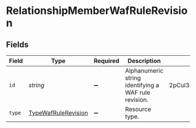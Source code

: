 # RelationshipMemberWafRuleRevision


## Fields

| Field                                                             | Type                                                              | Required                                                          | Description                                                       | Example                                                           |
| ----------------------------------------------------------------- | ----------------------------------------------------------------- | ----------------------------------------------------------------- | ----------------------------------------------------------------- | ----------------------------------------------------------------- |
| `id`                                                              | *string*                                                          | :heavy_minus_sign:                                                | Alphanumeric string identifying a WAF rule revision.              | 2pCul3iT8ieecSOYfFNDON                                            |
| `type`                                                            | [TypeWafRuleRevision](../../models/shared/typewafrulerevision.md) | :heavy_minus_sign:                                                | Resource type.                                                    |                                                                   |